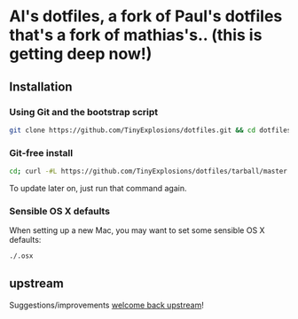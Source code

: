 # Al's dotfiles, a fork of Paul's dotfiles that's a fork of mathias's.. (this is getting deep now!)

## Installation

### Using Git and the bootstrap script

```bash
git clone https://github.com/TinyExplosions/dotfiles.git && cd dotfiles && ./bootstrap.sh
```

### Git-free install

```bash
cd; curl -#L https://github.com/TinyExplosions/dotfiles/tarball/master | tar -xzv --strip-components 1 --exclude={README.md,bootstrap.sh}
```

To update later on, just run that command again.

### Sensible OS X defaults

When setting up a new Mac, you may want to set some sensible OS X defaults:

```bash
./.osx
```

## upstream

Suggestions/improvements
[welcome back upstream](https://github.com/mathiasbynens/dotfiles/issues)!
